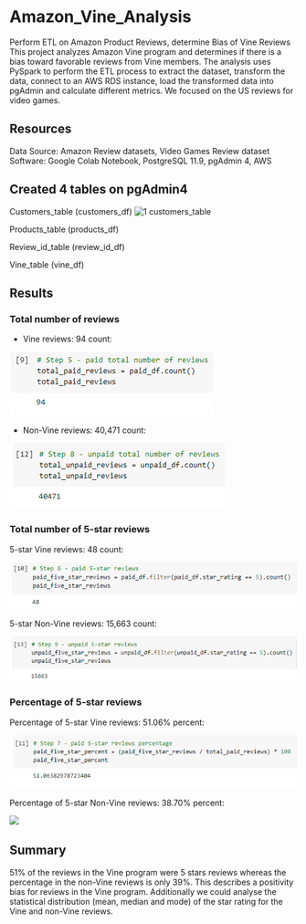 # Amazon_Vine_Analysis
Perform ETL on Amazon Product Reviews, determine Bias of Vine Reviews
This project analyzes Amazon Vine program and determines if there is a bias toward favorable reviews from Vine members.
The analysis uses PySpark to perform the ETL process to extract the dataset, transform the data, connect to an AWS RDS instance, load the transformed data into pgAdmin and calculate different metrics.
We focused on the US reviews for video games.

## Resources
Data Source: Amazon Review datasets, Video Games Review dataset
Software: Google Colab Notebook, PostgreSQL 11.9, pgAdmin 4, AWS

## Created 4 tables on pgAdmin4

Customers_table (customers_df)
![1  customers_table](https://user-images.githubusercontent.com/73545138/111931512-bd8da600-8a91-11eb-9bc5-6d3083a8cb2c.PNG)

Products_table (products_df)


Review_id_table (review_id_df)


Vine_table (vine_df)


## Results
### Total number of reviews

- Vine reviews: 94 count:

![](Images/number_paid_reviews.PNG)

- Non-Vine reviews: 40,471 count:

![](Images/number_unpaid_reviews.PNG)
  
### Total number of 5-star reviews

5-star Vine reviews: 48 count:

![](Images/5star_paid_reviews.PNG)

5-star Non-Vine reviews: 15,663 count:

![](Images/5star_unpaid_reviews.PNG)

### Percentage of 5-star reviews

Percentage of 5-star Vine reviews: 51.06% percent:

![](Images/percentage_paid_reviews.PNG)

Percentage of 5-star Non-Vine reviews: 38.70% percent:

![](Images/percentage_unpaid_reviews.PNG)

## Summary
51% of the reviews in the Vine program were 5 stars reviews whereas the percentage in the non-Vine reviews is only 39%. This describes a positivity bias for reviews in the Vine program.
Additionally we could analyse the statistical distribution (mean, median and mode) of the star rating for the Vine and non-Vine reviews.

